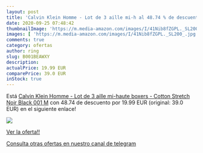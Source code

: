 ```yaml
---
layout: post
title: 'Calvin Klein Homme - Lot de 3 aille mi-h al 48.74 % de descuento'
date: 2020-09-25 07:48:42
thumbnailImage: 'https://m.media-amazon.com/images/I/41Nib8fZGPL._SL200_.jpg'
images: [ 'https://m.media-amazon.com/images/I/41Nib8fZGPL._SL200_.jpg' ]
comments: true
category: ofertas
author: ring
slug: B001BEAWXY
description:
actualPrice: 19.99 EUR
comparePrice: 39.0 EUR
inStock: true
---
```


Está [Calvin Klein Homme - Lot de 3 aille mi-haute boxers - Cotton Stretch  Noir  Black 001   M](https://www.amazon.com/dp/B001BEAWXY/?tag=redken08-20) con 48.74 de descuento por 19.99 EUR (original: 39.0 EUR) en el siguiente enlace!

[![](https://m.media-amazon.com/images/I/41Nib8fZGPL._SL200_.jpg)](https://www.amazon.com/dp/B001BEAWXY/?tag=redken08-20)

[Ver la oferta!!](https://www.amazon.com/dp/B001BEAWXY/?tag=redken08-20)

[Consulta otras ofertas en nuestro canal de telegram](https://t.me/s/ofertas25)
